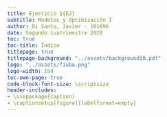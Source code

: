```yaml
---
title: Ejercicio ${EJ}
subtitle: Modelos y Optimización I
author: Di Santo, Javier - 101696
date: Segundo cuatrimestre 2020
toc: true
toc-title: Índice
titlepage: true
titlepage-background: "../assets/background10.pdf"
logo: "../assets/fiuba.png"
logo-width: 150
toc-own-page: true
code-block-font-size: \scriptsize
header-includes:
- \usepackage{caption}
- \captionsetup[figure]{labelformat=empty}
---
```



